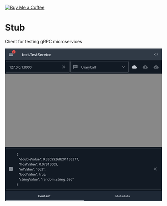 [![Buy Me a Coffee](https://img.buymeacoffee.com/button-api/?text=Buy%20me%20a%20coffee&emoji=☕&slug=numq&button_colour=17517e&font_colour=ffffff&font_family=Inter&outline_colour=000000&coffee_colour=FFDD00)](https://coff.ee/numq)

# Stub

Client for testing gRPC microservices

![Preview](./media/preview.png)